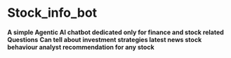 # Stock_info_bot
**A simple Agentic AI chatbot dedicated only for finance and stock related Questions**
**Can tell about investment strategies latest news stock behaviour analyst recommendation for any stock**
